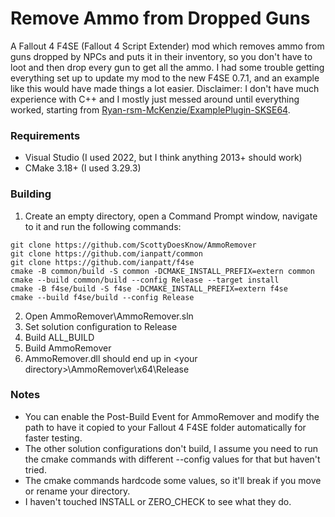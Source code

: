 # Remove Ammo from Dropped Guns
A Fallout 4 F4SE (Fallout 4 Script Extender) mod which removes ammo from guns dropped by NPCs and puts it in their inventory, so you don't have to loot and then drop every gun to get all the ammo. I had some trouble getting everything set up to update my mod to the new F4SE 0.7.1, and an example like this would have made things a lot easier. Disclaimer: I don't have much experience with C++ and I mostly just messed around until everything worked, starting from [Ryan-rsm-McKenzie/ExamplePlugin-SKSE64](https://github.com/Ryan-rsm-McKenzie/ExamplePlugin-SKSE64).

### Requirements
- Visual Studio (I used 2022, but I think anything 2013+ should work)
- CMake 3.18+ (I used 3.29.3)

### Building
1. Create an empty directory, open a Command Prompt window, navigate to it and run the following commands:

```
git clone https://github.com/ScottyDoesKnow/AmmoRemover
git clone https://github.com/ianpatt/common
git clone https://github.com/ianpatt/f4se
cmake -B common/build -S common -DCMAKE_INSTALL_PREFIX=extern common
cmake --build common/build --config Release --target install
cmake -B f4se/build -S f4se -DCMAKE_INSTALL_PREFIX=extern f4se
cmake --build f4se/build --config Release
```

2. Open AmmoRemover\AmmoRemover.sln
3. Set solution configuration to Release
4. Build ALL_BUILD
5. Build AmmoRemover
6. AmmoRemover.dll should end up in \<your directory>\AmmoRemover\x64\Release

### Notes
- You can enable the Post-Build Event for AmmoRemover and modify the path to have it copied to your Fallout 4 F4SE folder automatically for faster testing.
- The other solution configurations don't build, I assume you need to run the cmake commands with different --config values for that but haven't tried.
- The cmake commands hardcode some values, so it'll break if you move or rename your directory.
- I haven't touched INSTALL or ZERO_CHECK to see what they do.